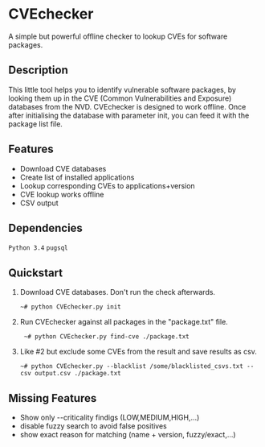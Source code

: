 # CVEchecker
A simple but powerful offline checker to lookup CVEs for software packages.

## Description 
This little tool helps you to identify vulnerable software packages, by looking them up in the CVE (Common Vulnerabilities and Exposure) databases from the NVD. CVEchecker is designed to work offline. Once after initialising the database with parameter init, you can feed it with the package list file.

## Features
* Download CVE databases
* Create list of installed applications
* Lookup corresponding CVEs to applications+version
* CVE lookup works offline
* CSV output

## Dependencies
   ```Python 3.4```
   ```pugsql```

## Quickstart
1. Download CVE databases. Don't run the check afterwards.

   ``` ~# python CVEchecker.py init ```

2. Run CVEchecker against all packages in the "package.txt" file.

   ``` ~# python CVEchecker.py find-cve ./package.txt```

3. Like #2 but exclude some CVEs from the result and save results as csv.

   ``` ~# python CVEchecker.py --blacklist /some/blacklisted_csvs.txt --csv output.csv ./package.txt ```
    

## Missing Features
* Show only --criticality findigs (LOW,MEDIUM,HIGH,...)
* disable fuzzy search to avoid false positives
* show exact reason for matching (name + version, fuzzy/exact,...)
